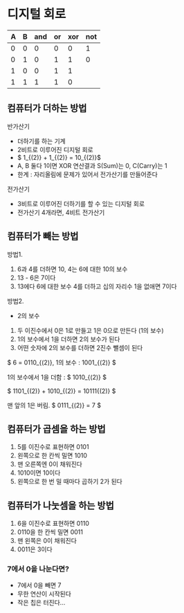 # 디지털 회로

| A | B | and | or | xor | not | 
|---|---|-----|----|-----|-----|
| 0 | 0 |  0  |  0 |  0  |  1  |
| 0 | 1 |  0  |  1 |  1  |  0  |
| 1 | 0 |  0  |  1 |  1  |     |
| 1 | 1 |  1  |  1 |  0  |     |

## 컴퓨터가 더하는 방법

반가산기
- 더하기를 하는 기계
- 2비트로 이루어진 디지털 회로
- $ 1_{(2)} + 1_{(2)} = 10_{(2)}$
- A, B 둘다 1이면 XOR 연산결과 S(Sum)는 0, C(Carry)는 1
- 한계 : 자리올림에 문제가 있어서 전가산기를 만들어준다

전가산기
- 3비트로 이루어진 더하기를 할 수 있는 디지털 회로
- 전가산기 4개라면, 4비트 전가산기

## 컴퓨터가 빼는 방법

방법1.
1. 6과 4를 더하면 10, 4는 6에 대한 10의 보수
2. 13 - 6은 7이다
3. 13에다 6에 대한 보수 4를 더하고 십의 자리수 1을 없애면 7이다

방법2.
- 2의 보수
1. 두 이진수에서 0은 1로 만들고 1은 0으로 만든다 (1의 보수)
2. 1의 보수에서 1을 더하면 2의 보수가 된다
3. 어떤 숫자에 2의 보수를 더하면 2진수 뺄셈이 된다

$ 6 = 0110_{(2)}, 1의 보수 : 1001_{(2)} $

1의 보수에서 1을 더함 : $  1010_{(2)} $

$ 1101_{(2)} + 1010_{(2)} = 10111{(2)} $ 

맨 앞의 1은 버림. $ 0111_{(2)} = 7 $ 

## 컴퓨터가 곱셈을 하는 방법

1. 5를 이진수로 표현하면 0101
2. 왼쪽으로 한 칸씩 밀면 1010
3. 맨 오른쪽엔 0이 채워진다
4. 1010이면 10이다
5. 왼쪽으로 한 번 밀 때마다 곱하기 2가 된다

## 컴퓨터가 나눗셈을 하는 방법

1. 6을 이진수로 표현하면 0110
2. 0110을 한 칸씩 밀면 0011
3. 맨 왼쪽은 0이 채워진다
4. 0011은 3이다

### 7에서 0을 나눈다면?
- 7에서 0을 빼면 7
- 무한 연산이 시작된다
- 작은 칩은 터진다...